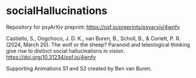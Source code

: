 # socialHallucinations

Repository for psyArXiv preprint: https://osf.io/preprints/psyarxiv/4wnfv

Castiello, S., Ongchoco, J. D. K., van Buren, B., Scholl, B., & Corlett, P. R. (2024, March 20). The wolf or the sheep? Paranoid and teleological thinking give rise to distinct social hallucinations in vision. https://doi.org/10.31234/osf.io/4wnfv

Supporting Animations S1 and S2 created by Ben van Buren.